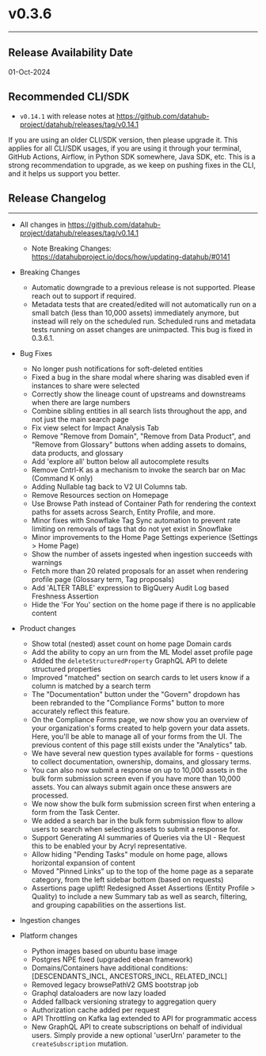 # v0.3.6
---

Release Availability Date
---
01-Oct-2024

Recommended CLI/SDK
---
- `v0.14.1` with release notes at https://github.com/datahub-project/datahub/releases/tag/v0.14.1

If you are using an older CLI/SDK version, then please upgrade it. This applies for all CLI/SDK usages, if you are using it through your terminal, GitHub Actions, Airflow, in Python SDK somewhere, Java SDK, etc. This is a strong recommendation to upgrade, as we keep on pushing fixes in the CLI, and it helps us support you better.

## Release Changelog
---

- All changes in https://github.com/datahub-project/datahub/releases/tag/v0.14.1
    - Note Breaking Changes: https://datahubproject.io/docs/how/updating-datahub/#0141

- Breaking Changes
    - Automatic downgrade to a previous release is not supported. Please reach out to support if required.
    - Metadata tests that are created/edited will not automatically run on a small batch (less than 10,000 assets) immediately anymore, but instead will rely on the scheduled run. Scheduled runs and metadata tests running on asset changes are unimpacted. This bug is fixed in 0.3.6.1.

- Bug Fixes
    - No longer push notifications for soft-deleted entities
    - Fixed a bug in the share modal where sharing was disabled even if instances to share were selected
    - Correctly show the lineage count of upstreams and downstreams when there are large numbers
    - Combine sibling entities in all search lists throughout the app, and not just the main search page
    - Fix view select for Impact Analysis Tab
    - Remove "Remove from Domain", "Remove from Data Product", and "Remove from Glossary" buttons when adding assets to domains, data products, and glossary
    - Add 'explore all' button below all autocomplete results
    - Remove Cntrl-K as a mechanism to invoke the search bar on Mac (Command K only)
    - Adding Nullable tag back to V2 UI Columns tab.
    - Remove Resources section on Homepage
    - Use Browse Path instead of Container Path for rendering the context paths for assets across Search, Entity Profile, and more.
    - Minor fixes with Snowflake Tag Sync automation to prevent rate limiting on removals of tags that do not yet exist in Snowflake
    - Minor improvements to the Home Page Settings experience (Settings > Home Page)
    - Show the number of assets ingested when ingestion succeeds with warnings
    - Fetch more than 20 related proposals for an asset when rendering profile page (Glossary term, Tag proposals)
    - Add 'ALTER TABLE' expression to BigQuery Audit Log based Freshness Assertion
    - Hide the 'For You' section on the home page if there is no applicable content

- Product changes
    - Show total (nested) asset count on home page Domain cards
    - Add the ability to copy an urn from the ML Model asset profile page
    - Added the `deleteStructuredProperty` GraphQL API to delete structured properties
    - Improved "matched" section on search cards to let users know if a column is matched by a search term
    - The "Documentation" button under the "Govern" dropdown has been rebranded to the "Compliance Forms" button to more accurately reflect this feature.
    - On the Compliance Forms page, we now show you an overview of your organization's forms created to help govern your data assets. Here, you'll be able to manage all of your forms from the UI. The previous content of this page still exists under the "Analytics" tab.
    - We have several new question types available for forms - questions to collect documentation, ownership, domains, and glossary terms.
    - You can also now submit a response on up to 10,000 assets in the bulk form submission screen even if you have more than 10,000 assets. You can always submit again once these answers are processed.
    - We now show the bulk form submission screen first when entering a form from the Task Center.
    - We added a search bar in the bulk form submission flow to allow users to search when selecting assets to submit a response for.
    - Support Generating AI summaries of Queries via the UI - Request this to be enabled your by Acryl representative.
    - Allow hiding "Pending Tasks" module on home page, allows horizontal expansion of content
    - Moved "Pinned Links" up to the top of the home page as a separate category, from the left sidebar bottom (based on requests)
    - Assertions page uplift! Redesigned Asset Assertions (Entity Profile > Quality) to include a new Summary tab as well as search, filtering, and grouping capabilities on the assertions list.


- Ingestion changes

- Platform changes
    - Python images based on ubuntu base image
    - Postgres NPE fixed (upgraded ebean framework)
    - Domains/Containers have additional conditions: [DESCENDANTS_INCL, ANCESTORS_INCL, RELATED_INCL]
    - Removed legacy browsePathV2 GMS bootstrap job
    - Graphql dataloaders are now lazy loaded
    - Added fallback versioning strategy to aggregation query
    - Authorization cache added per request
    - API Throttling on Kafka lag extended to API for programmatic access
    - New GraphQL API to create subscriptions on behalf of individual users. Simply provide a new optional 'userUrn' parameter to the `createSubscription` mutation.  
